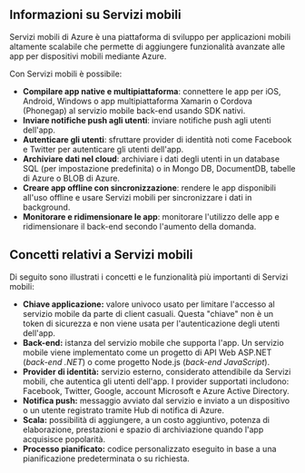## <a name="what-is"></a>Informazioni su Servizi mobili

Servizi mobili di Azure è una piattaforma di sviluppo per applicazioni mobili altamente scalabile che permette di aggiungere funzionalità avanzate alle app per dispositivi mobili mediante Azure.

Con Servizi mobili è possibile:

+ **Compilare app native e multipiattaforma**: connettere le app per iOS, Android, Windows o app multipiattaforma Xamarin o Cordova (Phonegap) al servizio mobile back-end usando SDK nativi.  
+ **Inviare notifiche push agli utenti**: inviare notifiche push agli utenti dell'app.
+ **Autenticare gli utenti**: sfruttare provider di identità noti come Facebook e Twitter per autenticare gli utenti dell'app.
+ **Archiviare dati nel cloud**: archiviare i dati degli utenti in un database SQL (per impostazione predefinita) o in Mongo DB, DocumentDB, tabelle di Azure o BLOB di Azure. 
+ **Creare app offline con sincronizzazione**: rendere le app disponibili all'uso offline e usare Servizi mobili per sincronizzare i dati in background.
+ **Monitorare e ridimensionare le app**: monitorare l'utilizzo delle app e ridimensionare il back-end secondo l'aumento della domanda. 

## <a name="concepts"> </a>Concetti relativi a Servizi mobili

Di seguito sono illustrati i concetti e le funzionalità più importanti di Servizi mobili:

+ **Chiave applicazione:** valore univoco usato per limitare l'accesso al servizio mobile da parte di client casuali. Questa "chiave" non è un token di sicurezza e non viene usata per l'autenticazione degli utenti dell'app.    
+ **Back-end:** istanza del servizio mobile che supporta l'app. Un servizio mobile viene implementato come un progetto di API Web ASP.NET (*back-end .NET*) o come progetto Node.js (*back-end JavaScript*).
+ **Provider di identità:** servizio esterno, considerato attendibile da Servizi mobili, che autentica gli utenti dell'app. I provider supportati includono: Facebook, Twitter, Google, account Microsoft e Azure Active Directory. 
+ **Notifica push:** messaggio avviato dal servizio e inviato a un dispositivo o un utente registrato tramite Hub di notifica di Azure.
+ **Scala:** possibilità di aggiungere, a un costo aggiuntivo, potenza di elaborazione, prestazioni e spazio di archiviazione quando l'app acquisisce popolarità.
+ **Processo pianificato:** codice personalizzato eseguito in base a una pianificazione predeterminata o su richiesta.

<!---HONumber=Oct15_HO3-->
